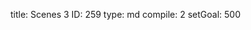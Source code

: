 title:          Scenes 3
ID:             259
type:           md
compile:        2
setGoal:        500


